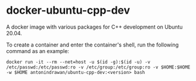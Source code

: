 # docker-ubuntu-cpp-dev

A docker image with various packages for C++ development on Ubuntu 20.04.

To create a container and enter the container's shell, run the following command as an example:

    docker run -it --rm --net=host -u $(id -g):$(id -u) -v /etc/passwd:/etc/passwd:ro -v /etc/group:/etc/group:ro -v $HOME:$HOME -w $HOME antonindrawan/ubuntu-cpp-dev:<version> bash
